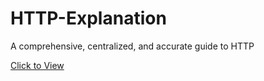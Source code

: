# HTTP-Explanation

A comprehensive, centralized, and accurate guide to HTTP

[Click to View](https://wangjunliang.com/HTTP-Explanation)


